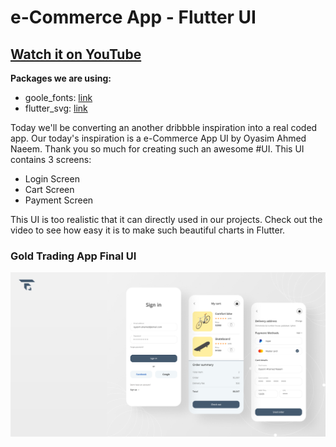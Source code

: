 # e-Commerce  App - Flutter UI

## [Watch it on YouTube](https://www.youtube.com/watch?v=By57508mXnc&t=38s)

**Packages we are using:**

- goole_fonts: [link](https://pub.dev/packages/google_fonts)
- flutter_svg: [link](https://pub.dev/packages/flutter_svg)

Today we'll be converting an another dribbble inspiration into a real coded app. Our today's 
inspiration is a e-Commerce App UI by Oyasim Ahmed Naeem. Thank you so much for creating such an awesome #UI.
This UI contains 3 screens:
- Login Screen
- Cart Screen
- Payment Screen

This UI is too realistic that it can directly used in our projects.
Check out the video to see how easy it is to make such beautiful charts in Flutter.

### Gold Trading App Final UI

![App UI](/ui.png)
